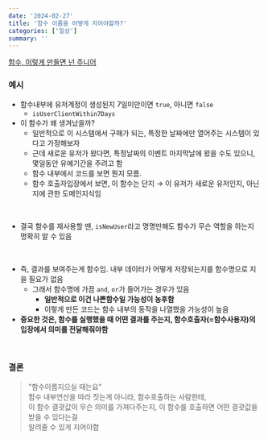 ```yaml
---
date: '2024-02-27'
title: '함수 이름을 어떻게 지어야할까?'
categories: ['일상']
summary: ''
---
```


[함수, 이렇게 만들면 넌 주니어](https://youtu.be/Wd6FJ1s_ZUc?si=aybPlDikBrqi8bzJ)

### 예시

- 함수내부에 유저계정이 생성된지 7일미만이면 `true`, 아니면 `false`
  - `isUserClientWithin7Days`
- 이 함수가 왜 생겨났을까?
  - 일반적으로 이 시스템에서 구매가 되는, 특정한 날짜에만 열어주는 시스템이 있다고 가정해보자
  - 근데 새로운 유저가 왔다면, 특정날짜의 이벤트 마지막날에 왔을 수도 있으니, 몇일동안 유예기간을 주려고 함
  - 함수 내부에서 코드를 보면 뭔지 모름.
  - 함수 호출자입장에서 보면, 이 함수는 단지 → 이 유저가 새로운 유저인지, 아닌지에 관한 도메인지식임

<br/>

- 결국 함수를 재사용할 땐, `isNewUser`라고 명명만해도 함수가 무슨 역할을 하는지 명확히 알 수 있음

<br/>

- 즉, 결과를 보여주는게 함수임. 내부 데이터가 어떻게 저장되는지를 함수명으로 지을 필요가 없음
  - 그래서 함수명에 가끔 `and`, `or`가 들어가는 경우가 있음
    - **일반적으로 이건 나쁜함수일 가능성이 농후함**
    - 이렇게 만든 코드는 함수 내부의 동작을 나열했을 가능성이 높음
- **중요한 것은, 함수를 실행했을 때 어떤 결과를 주는지, 함수호출자(=함수사용자)의 입장에서 의미를 전달해줘야함**

<br/>

### 결론

> "함수이름지으실 때는요"  
> 함수 내부연산을 따라 짓는게 아니라, 함수호출하는 사람한테,  
> 이 함수 결괏값이 무슨 의미를 가져다주는지, 이 함수를 호출하면 어떤 결괏값을 받을 수 있다는걸  
> 알려줄 수 있게 지어야함
